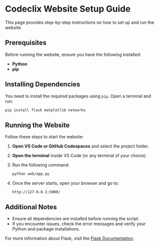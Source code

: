 # Codeclix Website Setup Guide

This page provides step-by-step instructions on how to set up and run the website.

## Prerequisites

Before running the website, ensure you have the following installed:

- **Python** 
- **pip** 

## Installing Dependencies

You need to install the required packages using `pip`. Open a terminal and run:

```bash
pip install flask matplotlib networkx
```

## Running the Website

Follow these steps to start the website:

1. **Open VS Code or GitHub Codespaces** and select the project folder.
2. **Open the terminal** inside VS Code (or any terminal of your choice).
3. Run the following command:
   ```bash
   python web/app.py
   ```

4. Once the server starts, open your browser and go to:
   ```
   http://127.0.0.1:5000/
   ```

## Additional Notes

- Ensure all dependencies are installed before running the script.
- If you encounter issues, check the error messages and verify your Python and package installations.

For more information about Flask, visit the [Flask Documentation](https://flask.palletsprojects.com/).

